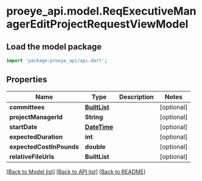 # proeye_api.model.ReqExecutiveManagerEditProjectRequestViewModel

## Load the model package
```dart
import 'package:proeye_api/api.dart';
```

## Properties
Name | Type | Description | Notes
------------ | ------------- | ------------- | -------------
**committees** | [**BuiltList<ReqCommitteeVM>**](ReqCommitteeVM.md) |  | [optional] 
**projectManagerId** | **String** |  | [optional] 
**startDate** | [**DateTime**](DateTime.md) |  | [optional] 
**expectedDuration** | **int** |  | [optional] 
**expectedCostInPounds** | **double** |  | [optional] 
**relativeFileUrls** | **BuiltList<String>** |  | [optional] 

[[Back to Model list]](../README.md#documentation-for-models) [[Back to API list]](../README.md#documentation-for-api-endpoints) [[Back to README]](../README.md)



